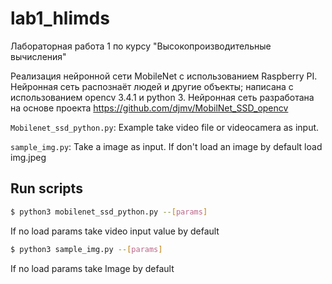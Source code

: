 # lab1_hlimds

Лабораторная работа 1 по курсу "Высокопроизводительные вычисления"

Реализация нейронной сети MobileNet с использованием Raspberry PI. 
Нейронная сеть распознаёт людей и другие объекты; написана с использованием opencv 3.4.1 и python 3.
Нейронная сеть разработана на основе проекта https://github.com/djmv/MobilNet_SSD_opencv

```Mobilenet_ssd_python.py```: 
Example take video file or videocamera as input. 

```sample_img.py```: 
Take a image as input. If don't load an image by default load img.jpeg 

## Run scripts
```sh
$ python3 mobilenet_ssd_python.py --[params] 
```
If no load params take video input value by default 

```sh
$ python3 sample_img.py --[params] 
```
If no load params take Image by default 

